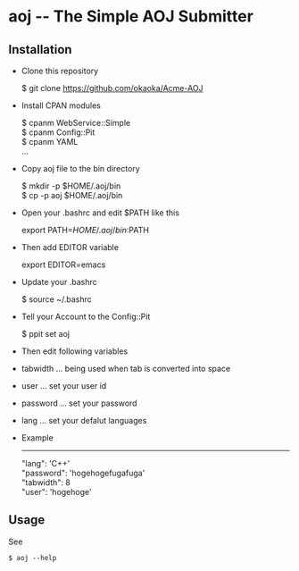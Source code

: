 aoj -- The Simple AOJ Submitter
============================

Installation
------------

* Clone this repository

    $ git clone https://github.com/okaoka/Acme-AOJ

* Install CPAN modules

    $ cpanm WebService::Simple  
    $ cpanm Config::Pit  
    $ cpanm YAML  
    ...  

* Copy aoj file to the bin directory

    $ mkdir -p $HOME/.aoj/bin  
    $ cp -p aoj $HOME/.aoj/bin  

* Open your .bashrc and edit $PATH like this 

    export PATH=$HOME/.aoj/bin:$PATH

* Then add EDITOR variable

    export EDITOR=emacs

* Update your .bashrc

    $ source ~/.bashrc

* Tell your Account to the Config::Pit

    $ ppit set aoj

* Then edit following variables
 * tabwidth ... being used when tab is converted into space
 * user ... set your user id
 * password ... set your password
 * lang ... set your defalut languages

 * Example

    ---  
    "lang": 'C++'  
    "password": 'hogehogefugafuga'  
    "tabwidth": 8  
    "user": 'hogehoge'  

Usage
-----

See

    $ aoj --help
